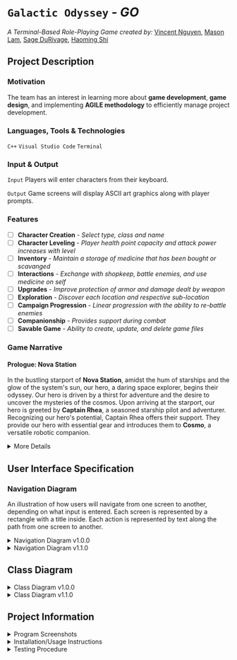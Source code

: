
# `Galactic Odyssey` *- GO*

*A Terminal-Based Role-Playing Game created by:* 
[Vincent Nguyen](https://github.com/Spudtle), [Mason Lam](https://github.com/masonlam154), [Sage DuRivage](https://github.com/sagedurivage), [Haoming Shi](https://github.com/BillyBiano)

## Project Description

### Motivation

The team has an interest in learning more about **game development**, **game design**, and implementing **AGILE methodology** to efficiently manage project development.

### Languages, Tools & Technologies

`C++`
`Visual Studio Code`
`Terminal`

### Input & Output

`Input` Players will enter characters from their keyboard.

`Output` Game screens will display ASCII art graphics along with player prompts.

### Features
- [ ] **Character Creation** - *Select type, class and name*
- [ ] **Character Leveling** - *Player health point capacity and attack power increases with level*
- [ ] **Inventory** - *Maintain a storage of medicine that has been bought or scavanged*
- [ ] **Interactions** - *Exchange with shopkeep, battle enemies, and use medicine on self*
- [ ] **Upgrades** - *Improve protection of armor and damage dealt by weapon*
- [ ] **Exploration** - *Discover each location and respective sub-location*
- [ ] **Campaign Progression** - *Linear progression with the ability to re-battle enemies*
- [ ] **Companionship** - *Provides support during combat*
- [ ] **Savable Game** - *Ability to create, update, and delete game files*

### Game Narrative

#### Prologue: Nova Station

In the bustling starport of **Nova Station**, amidst the hum of starships and the glow of the system's sun, our hero, a daring space explorer, begins their odyssey. Our hero is driven by a thirst for adventure and the desire to uncover the mysteries of the cosmos.
Upon arriving at the starport, our hero is greeted by **Captain Rhea**, a seasoned starship pilot and adventurer. Recognizing our hero's potential, Captain Rhea offers their support. They provide our hero with essential gear and introduces them to **Cosmo**, a versatile robotic companion.

<details>
  <summary>More Details</summary>

In Nova Station, Captain Rhea offers gear upgrades, companion maintenance services, and medicine for a price:
- Upgrade space armor & weapon
- Repair Cosmo the robot
- Receive medicine to regain health points

#### Location 1: Asteroid Belt

The **Asteroid Belt** is a chaotic and dangerous region of space, filled with floating rocks and debris. Hidden within the asteroid field are valuable resources and ancient relics. Our hero and Cosmo must navigate through the treacherous terrain, avoiding collisions and battling hostile forces to uncover the secrets hidden among the asteroids.

- **Sub-location 1a: Mining Outpost**
  - **Enemy:** Rogue Drone - *Repurposed mining robot, armed with lasers*
- **Sub-location 1b: Crystalline Cave**
  - **Enemy:** Crystal Spider - *Native creature with a venomous bite*
- **Sub-location 1c: Derelict Station**
  - **Mini Boss 1:** Space Pirate - *Ruthless scavenger, armed to the teeth*

#### Location 2: Celestial Nebula

The **Celestial Nebula** is a mesmerizing and mysterious region, filled with swirling clouds of gas and cosmic phenomena. Within its depths lie hidden wonders and dangers beyond comprehension. Our hero and Cosmo must brave the celestial storms and navigate through the nebula's shifting mists to uncover its secrets and confront its guardians.

- **Sub-location 2a: Nebula Core**
  - **Enemy:** Nebula Guardian - *Energy being, capable of manipulating nebula energy*
- **Sub-location 2b: Stellar Den**
  - **Enemy:** Nebula Beast - *Creature born of nebula energy with sharp claws*
- **Sub-location 2c: Lost Wreckage**
  - **Mini Boss 2:** Nebula Phantom - *Spectral entity, haunting hosts into psychosis*

#### Location 3: Void Nexus

The **Void Nexus** is the heart of the universe, a place of immense power and unfathomable mysteries. Its vastness is beyond comprehension, and its secrets are guarded by cosmic forces beyond mortal understanding. Our hero and Cosmo must journey to the core, confronting cosmic threats and transcending the boundaries of space and time to uncover the ultimate truth of the universe.

- **Sub-location 3a: Celestial Citadel**
  - **Final Boss:** Cosmic Overlord - *Ancient entity, wielder of cosmic energy*

#### Epilogue: Legacy Among the Stars
Having defeated the Cosmic Overlord and unraveled the mysteries of the Void Nexus, our hero and Cosmo return to Nova Station as heroes. Captain Rhea welcomes them back, proud of their achievements. The universe is vast and full of wonders, and our hero's journey has only just begun, with countless stars and galaxies waiting to be explored.

</details>

## User Interface Specification

### Navigation Diagram

An illustration of how users will navigate from one screen to another, depending on what input is entered. Each screen is represented by a rectangle with a title inside. Each action is represented by text along the path from one screen to another.

<details>
  <summary>Navigation Diagram v1.0.0</summary>

  ![rpg_userNavigationDiagram](https://github.com/cs100/final-project-vnguy397-mlam059-sduri001/assets/166184344/75c95fc8-746c-48ef-955e-1e0278e58829)

  ### Screen Layout

  ![rpg_screens](https://github.com/cs100/final-project-vnguy397-mlam059-sduri001/assets/166184344/6215902f-6326-40ff-9214-e4e20c41c6d7)

</details>

<details>
  <summary>Navigation Diagram v1.1.0</summary>

  #### Updates

  File saving functionality has been withdrawn to prioritize development of essential functionality--feature methods still included in class diagram as placeholders. The inventory screen is consolidated to the in-game menu alongside other character stats, as the only consumable items are currency and medicine.

  ![userNavigationDiagram_update](https://github.com/cs100/final-project-vnguy397-mlam059-sduri001/assets/166184344/20606ca2-56a8-46f1-8927-e44419ac37c9)
  
  ### Screen Layout

  ![screens_update](https://github.com/cs100/final-project-vnguy397-mlam059-sduri001/assets/166184344/a24b04e7-f907-42ed-bc33-bf2fcb4ee456)

</details>

## Class Diagram

<details>
  <summary>Class Diagram v1.0.0</summary>
  
  ####
  
  The Character class serves as the base for the Player and the Companion, which contains the attributes related to STATs (power, health, protection, item, etc.), the methods used for player actions (travel, attack, etc.), and is composed of Location to track where they are at any time. 
  A player can track EXP, select an enemy to attack, and makes use of the GameManager class to manage their game via save, delete, and load.
  Medicine, weapons, and armor classes are derived from the Item class, in which Item objects are stored in the Shop and Inventory.
  The Enemey class is composed of an item, which will be dropped at random upon defeat.
  The Location class is used to store information for each location consisting of name, tasks, and if it has been discovered.
  Each task pertains to a specific location and has their own condition of completion, which is checked by the complete() method.
  
  ![rpg_classDiagram](https://github.com/cs100/final-project-vnguy397-mlam059-sduri001/assets/166184344/f2c83fec-4208-4bd5-980c-9e8e626c497c)

</details>

<details>
  <summary>Class Diagram v1.1.0</summary>

  #### Updates
  
  Classes Task, Inventory, Item, Potion and Player were removed. An Entity class was added to interface for the Character, Enemy and Companion classes. The Character and Enemy classes are interfaces for the 3 character and enemy type classes, respectively. The GameManager class’s association to the Character class was updated to a dependency on the Entity interface, and a dependency was also included on the added Print and Map classes. The Print class is also dependent on the Map class, which is a composition of the Location class. An enumeration LocationType class was added to the Location class. An Equipment class was added to interface for the Weapon and Armor classes.
  
  #### SOLID Design Principles
  
  `Single-Responsibility` - The Print class is only responsible for displaying pre-defined strings in the form of text files to the console, and nothing else. Otherwise, this functionality would have been implemented within the GameManager class, convoluting its purpose.

  `Open-Closed` - Instead of defining how the GameManager class interacts with each Character, Companion and Enemy class the compatibility is just defined for the Entity interface, which can be expanded to interface for additional entities if needed. This update also reduced some, potentially redundant, load on the GameManager class.

  `Interface Segregation` - Each entity of the Entity interface only inherit usable methods, and entity-specific functionality is defined separately. Once a user selects which character type to play as the program is not forced to implement more than just that type class. This segregation maintains cleaner, more organized code and optimizes program performance by eliminating redundant implementation.
  
  ![classDiagram_update](https://github.com/cs100/final-project-vnguy397-mlam059-sduri001/assets/166184344/2aec65c0-425e-43a6-bb8f-2fc244a5ac54)

</details>

## Project Information

<details>
  <summary>Program Screenshots</summary>

  ![screens_ss](https://github.com/cs100/final-project-vnguy397-mlam059-sduri001/assets/166184344/29ebc528-74c4-42a8-9b4a-b745c1688a6b)

</details>

<details>
  <summary>Installation/Usage Instructions</summary>

  1. Clone this repository. Copy the repository URL and paste it into the command line.
  
  `git clone https://github.com/cs100/final-project-vnguy397-mlam059-sduri001.git`
  
  2. Change directory to the project folder. Use the `cd` command to change directory to the project folder.
  
  `cd <project folder>`
  
  3. Run the project 

</details>

<details>
  <summary>Testing Procedure</summary>

  1. Our approach was to implement unit tests for each class, using lcov and gcov to ensure complete code coverage and building test executables with make. We also are using Github Actions to support the Continuous Integration of our project.
  
  2. Each team member is responsible for the unit testing of the classes they're developing, respectively.
  
  3. We tested our program with unit tests for each class function. 

</details>

